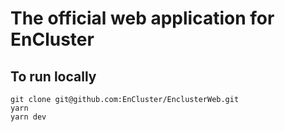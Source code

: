# The official web application for EnCluster

## To run locally

```
git clone git@github.com:EnCluster/EnclusterWeb.git
yarn
yarn dev
```
